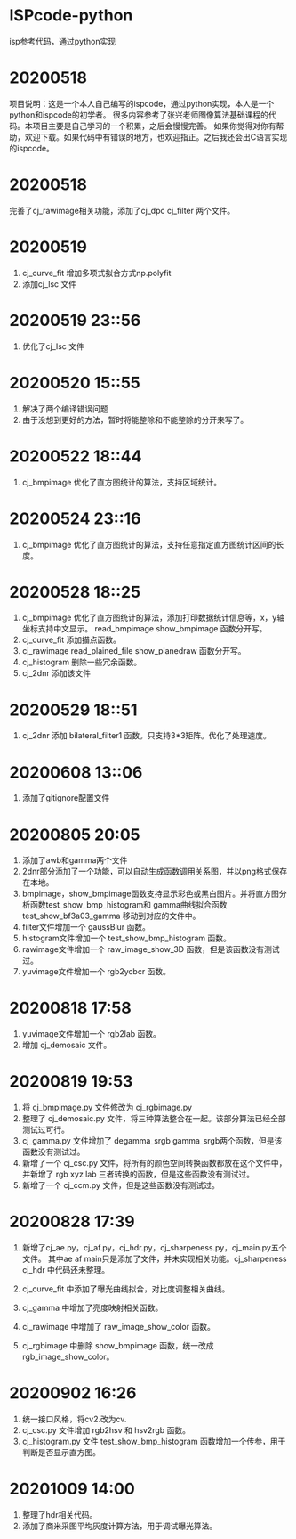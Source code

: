 # ISPcode-python
isp参考代码，通过python实现

# 20200518
项目说明：这是一个本人自己编写的ispcode，通过python实现，本人是一个python和ispcode的初学者。
很多内容参考了张兴老师图像算法基础课程的代码。本项目主要是自己学习的一个积累，之后会慢慢完善。
如果你觉得对你有帮助，欢迎下载。如果代码中有错误的地方，也欢迎指正。之后我还会出C语言实现的ispcode。

# 20200518
完善了cj_rawimage相关功能，添加了cj_dpc cj_filter 两个文件。

# 20200519
1. cj_curve_fit 增加多项式拟合方式np.polyfit
2. 添加cj_lsc 文件

# 20200519 23::56
1. 优化了cj_lsc 文件

# 20200520 15::55
1. 解决了两个编译错误问题
2. 由于没想到更好的方法，暂时将能整除和不能整除的分开来写了。

# 20200522 18::44
1. cj_bmpimage 优化了直方图统计的算法，支持区域统计。

# 20200524 23::16
1. cj_bmpimage 优化了直方图统计的算法，支持任意指定直方图统计区间的长度。

# 20200528 18::25
1. cj_bmpimage 优化了直方图统计的算法，添加打印数据统计信息等，x，y轴坐标支持中文显示。
read_bmpimage show_bmpimage 函数分开写。
2. cj_curve_fit 添加描点函数。
3. cj_rawimage read_plained_file show_planedraw 函数分开写。
4. cj_histogram 删除一些冗余函数。
5. cj_2dnr 添加该文件

# 20200529 18::51
1. cj_2dnr 添加 bilateral_filter1 函数。只支持3*3矩阵。优化了处理速度。

# 20200608 13::06
1. 添加了gitignore配置文件


# 20200805 20:05
1. 添加了awb和gamma两个文件
2. 2dnr部分添加了一个功能，可以自动生成函数调用关系图，并以png格式保存在本地。
3. bmpimage，show_bmpimage函数支持显示彩色或黑白图片。并将直方图分析函数test_show_bmp_histogram和
gamma曲线拟合函数test_show_bf3a03_gamma 移动到对应的文件中。
4. filter文件增加一个 gaussBlur 函数。
5. histogram文件增加一个 test_show_bmp_histogram 函数。
6. rawimage文件增加一个 raw_image_show_3D 函数，但是该函数没有测试过。
7. yuvimage文件增加一个 rgb2ycbcr 函数。


# 20200818 17:58
1. yuvimage文件增加一个 rgb2lab 函数。
2. 增加 cj_demosaic 文件。


# 20200819 19:53
1. 将  cj_bmpimage.py 文件修改为  cj_rgbimage.py
2. 整理了  cj_demosaic.py 文件，将三种算法整合在一起。该部分算法已经全部测试过可行。
3. cj_gamma.py 文件增加了 degamma_srgb gamma_srgb两个函数，但是该函数没有测试过。
4. 新增了一个 cj_csc.py 文件，将所有的颜色空间转换函数都放在这个文件中，并新增了 rgb xyz lab 三者转换的函数，但是这些函数没有测试过。
5. 新增了一个 cj_ccm.py 文件，但是这些函数没有测试过。
 

# 20200828 17:39
1. 新增了cj_ae.py，cj_af.py，cj_hdr.py，cj_sharpeness.py，cj_main.py五个文件。
其中ae af main只是添加了文件，并未实现相关功能。cj_sharpeness cj_hdr 中代码还未整理。

2. cj_curve_fit 中添加了曝光曲线拟合，对比度调整相关曲线。

3. cj_gamma 中增加了亮度映射相关函数。

4. cj_rawimage 中增加了 raw_image_show_color 函数。

5. cj_rgbimage 中删除 show_bmpimage 函数，统一改成 rgb_image_show_color。


# 20200902 16:26
1. 统一接口风格，将cv2.改为cv.
2. cj_csc.py 文件增加 rgb2hsv 和 hsv2rgb 函数。
3. cj_histogram.py 文件 test_show_bmp_histogram 函数增加一个传参，用于判断是否显示直方图。



# 20201009 14:00
1. 整理了hdr相关代码。
2. 添加了商米采图平均灰度计算方法，用于调试曝光算法。










 